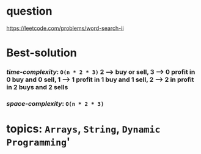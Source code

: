 # question
https://leetcode.com/problems/word-search-ii

# **Best-solution**

### _time-complexity_: `O(n * 2 * 3)` 2 --> buy or sell, 3 --> 0 profit in 0 buy and 0 sell, 1 --> 1 profit in 1 buy and 1 sell, 2 --> 2 in profit in 2 buys and 2 sells
### _space-complexity_: `O(n * 2 * 3)`



# topics: `Arrays`, `String`, `Dynamic Programming`'
